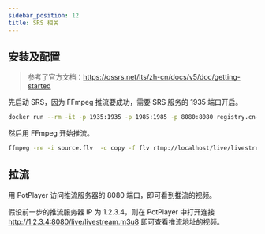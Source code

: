 ```yaml
---
sidebar_position: 12
title: SRS 相关
---
```


## 安装及配置

> 参考了官方文档：https://ossrs.net/lts/zh-cn/docs/v5/doc/getting-started

先启动 SRS，因为 FFmpeg 推流要成功，需要 SRS 服务的 1935 端口开启。

```sh
docker run --rm -it -p 1935:1935 -p 1985:1985 -p 8080:8080 registry.cn-hangzhou.aliyuncs.com/ossrs/srs:5
```

然后用 FFmpeg 开始推流。

```sh
ffmpeg -re -i source.flv  -c copy -f flv rtmp://localhost/live/livestream
```

## 拉流

用 PotPlayer 访问推流服务器的 8080 端口，即可看到推流的视频。

假设前一步的推流服务器 IP 为 1.2.3.4，则在 PotPlayer 中打开连接 http://1.2.3.4:8080/live/livestream.m3u8 即可查看推流地址的视频。
